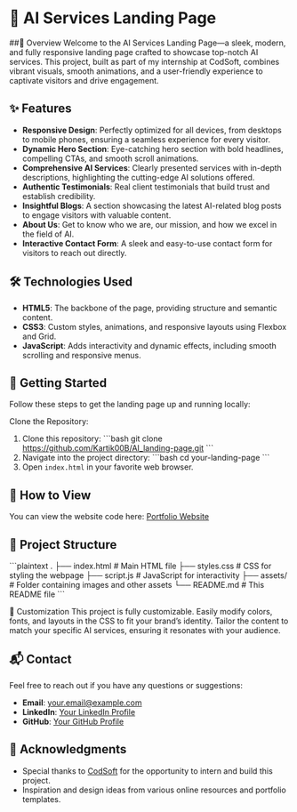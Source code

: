 # 🚀 AI Services Landing Page

##🌟 Overview
Welcome to the AI Services Landing Page—a sleek, modern, and fully responsive landing page crafted to showcase top-notch AI services. This project, built as part of my internship at CodSoft, combines vibrant visuals, smooth animations, and a user-friendly experience to captivate visitors and drive engagement.

## ✨ Features
- **Responsive Design**: Perfectly optimized for all devices, from desktops to mobile phones, ensuring a seamless experience for every visitor.
- **Dynamic Hero Section**: Eye-catching hero section with bold headlines, compelling CTAs, and smooth scroll animations.
- **Comprehensive AI Services**: Clearly presented services with in-depth descriptions, highlighting the cutting-edge AI solutions offered.
- **Authentic Testimonials**: Real client testimonials that build trust and establish credibility.
- **Insightful Blogs**: A section showcasing the latest AI-related blog posts to engage visitors with valuable content.
- **About Us**: Get to know who we are, our mission, and how we excel in the field of AI.
- **Interactive Contact Form**: A sleek and easy-to-use contact form for visitors to reach out directly.

## 🛠️ Technologies Used
- **HTML5**: The backbone of the page, providing structure and semantic content.
- **CSS3**: Custom styles, animations, and responsive layouts using Flexbox and Grid.
- **JavaScript**: Adds interactivity and dynamic effects, including smooth scrolling and responsive menus.

## 🚀 Getting Started

Follow these steps to get the landing page up and running locally:

Clone the Repository:

1. Clone this repository:
   \`\`\`bash
   git clone https://github.com/Kartik00B/AI_landing-page.git
   \`\`\`
2. Navigate into the project directory:
   \`\`\`bash
   cd your-landing-page
   \`\`\`
3. Open `index.html` in your favorite web browser.

## 🚀 How to View

You can view the website code here: [Portfolio Website](https://github.com/Kartik00B/AI-landing-page/)


## 📂 Project Structure
\`\`\`plaintext
.
├── index.html # Main HTML file
├── styles.css # CSS for styling the webpage
├── script.js # JavaScript for interactivity
├── assets/ # Folder containing images and other assets
└── README.md # This README file
\`\`\`

🎨 Customization
This project is fully customizable. Easily modify colors, fonts, and layouts in the CSS to fit your brand’s identity. Tailor the content to match your specific AI services, ensuring it resonates with your audience.

## 📬 Contact

Feel free to reach out if you have any questions or suggestions:

- **Email**: [your.email@example.com](mailto:kartikbhapkar09@gmail.com)
- **LinkedIn**: [Your LinkedIn Profile](https://www.linkedin.com/in/kartik-bhapkar-632b72242/)
- **GitHub**: [Your GitHub Profile](https://github.com/Kartik00B)

## 🎉 Acknowledgments

- Special thanks to [CodSoft](https://www.codsoft.in/) for the opportunity to intern and build this project.
- Inspiration and design ideas from various online resources and portfolio templates.
